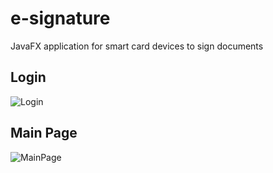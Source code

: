# e-signature
JavaFX application for smart card devices to sign documents

## Login


![Login](https://user-images.githubusercontent.com/59844362/79889874-4c6beb80-8407-11ea-866c-1eb70fb78658.PNG)


## Main Page


![MainPage](https://user-images.githubusercontent.com/59844362/79890106-ab316500-8407-11ea-9a56-b06f06e5a4e5.PNG)
